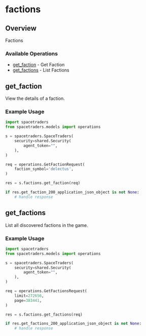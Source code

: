 # factions

## Overview

Factions

### Available Operations

* [get_faction](#get_faction) - Get Faction
* [get_factions](#get_factions) - List Factions

## get_faction

View the details of a faction.

### Example Usage

```python
import spacetraders
from spacetraders.models import operations

s = spacetraders.SpaceTraders(
    security=shared.Security(
        agent_token="",
    ),
)

req = operations.GetFactionRequest(
    faction_symbol='delectus',
)

res = s.factions.get_faction(req)

if res.get_faction_200_application_json_object is not None:
    # handle response
```

## get_factions

List all discovered factions in the game.

### Example Usage

```python
import spacetraders
from spacetraders.models import operations

s = spacetraders.SpaceTraders(
    security=shared.Security(
        agent_token="",
    ),
)

req = operations.GetFactionsRequest(
    limit=272656,
    page=383441,
)

res = s.factions.get_factions(req)

if res.get_factions_200_application_json_object is not None:
    # handle response
```
